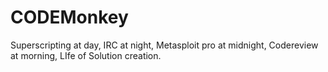 # CODEMonkey
Superscripting at day, IRC at night, Metasploit pro at midnight, Codereview at morning, LIfe of Solution creation.
